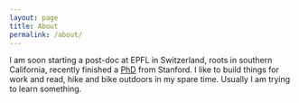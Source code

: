 ```yaml
---
layout: page
title: About
permalink: /about/
---
```


I am soon starting a post-doc at EPFL in Switzerland, roots in southern California, recently finished a [PhD](https://www.estrada1.github.io) from Stanford. I like to build things for work and read, hike and bike outdoors in my spare time. Usually I am trying to learn something. 